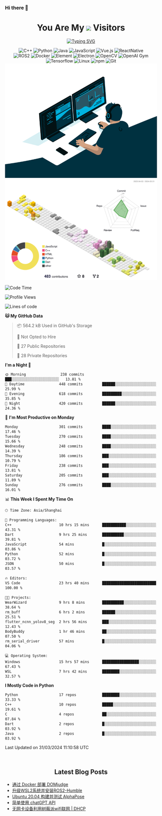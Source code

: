### Hi there 👋

<div align="center">
  <h1>
    You Are My <img src="https://profile-counter.glitch.me/fateryu/count.svg"> Visitors
  </h1>
  <!--<img align="center" src="https://github-readme-stats-git-masterrstaa-rickstaa.vercel.app/api?username=FaterYU&show_icons=true&count_private=true"/>-->

  <a href="https://git.io/typing-svg"><img src="https://readme-typing-svg.demolab.com?font=Fira+Code&pause=500&center=true&vCenter=true&random=false&width=435&lines=Talk+is+cheap.+Show+me+the+code." alt="Typing SVG" /></a>

  <img src="https://img.shields.io/badge/C++-512BD4?style=flat-square&logo=cplusplus&logoColor=ffffff" alt="C++">
  <img src="https://img.shields.io/badge/-Python-37A6AB?style=flat-square&logo=python&logoColor=ffffff" alt="Python">
  <img src="https://img.shields.io/badge/-Java-007396?style=flat-square&logo=java&logoColor=ffffff" alt="Java">
  <img src="https://img.shields.io/badge/JavaScript-F7DF1E?style=flat-square&logo=JavaScript&logoColor=ffffff" alt="JavaScript">
  <img src="https://img.shields.io/badge/-Vue.js-4FC08D?style=flat-square&logo=Vue.js&logoColor=ffffff" alt="Vue.js">
  <img src="https://img.shields.io/badge/ReactNative-813144?style=flat-square&logo=react&logoColor=ffffff" alt="ReactNative">
  </br>
  <img src="https://img.shields.io/badge/-ROS2-8DD6F9?style=flat-square&logo=ros&logoColor=ffffff" alt="ROS2">
  <img src="https://img.shields.io/badge/Docker-2496ED?style=flat-square&logo=docker&logoColor=ffffff" alt="Docker">
  <img src="https://img.shields.io/badge/-Element-02845A?style=flat-square&logo=electron&logoColor=ffffff" alt="Element">
  <img src="https://img.shields.io/badge/-Electron-002D71?style=flat-square&logo=element&logoColor=ffffff" alt="Electron">
  <img src="https://img.shields.io/badge/-OpenCV-361522?style=flat-square&logo=opencv&logoColor=ffffff" alt="OpenCV">
  <img src="https://img.shields.io/badge/-OpenAIGym-91302E?style=flat-square&logo=openaigym&logoColor=ffffff" alt="OpenAI Gym">
  </br>
  <img src="https://img.shields.io/badge/-Tensorflow-204366?style=flat-square&logo=tensorflow&logoColor=ffffff" alt="Tensorflow">
  <img src="https://img.shields.io/badge/-Linux-333333?style=flat-square&logo=linux&logoColor=white" alt="Linux">
  <img src="https://img.shields.io/badge/-NPM-CB3837?style=flat-square&logo=npm&logoColor=white" alt="npm">
  <img src="https://img.shields.io/badge/-Git-f05032?style=flat-square&logo=git&logoColor=white" alt="Git">
  </br>
  <img alt="GIF" src="./code.gif?raw=true" />
  </br>
  <!--<img src="https://github-readme-stats.vercel.app/api/top-langs/?username=fateryu&hide=HTML&langs_count=5">-->
  <img src="./profile-3d-contrib/profile-south-season-animate.svg">
  </br>
</div>

<!--START_SECTION:waka-->
![Code Time](http://img.shields.io/badge/Code%20Time-222%20hrs%2018%20mins-blue)

![Profile Views](http://img.shields.io/badge/Profile%20Views-1-blue)

![Lines of code](https://img.shields.io/badge/From%20Hello%20World%20I%27ve%20Written-13.9%20million%20lines%20of%20code-blue)

**🐱 My GitHub Data** 

> 📦 564.2 kB Used in GitHub's Storage 
 > 
> 🚫 Not Opted to Hire
 > 
> 📜 27 Public Repositories 
 > 
> 🔑 28 Private Repositories 
 > 
**I'm a Night 🦉** 

```text
🌞 Morning                238 commits         ███░░░░░░░░░░░░░░░░░░░░░░   13.81 % 
🌆 Daytime                448 commits         ██████░░░░░░░░░░░░░░░░░░░   25.99 % 
🌃 Evening                618 commits         █████████░░░░░░░░░░░░░░░░   35.85 % 
🌙 Night                  420 commits         ██████░░░░░░░░░░░░░░░░░░░   24.36 % 
```
📅 **I'm Most Productive on Monday** 

```text
Monday                   301 commits         ████░░░░░░░░░░░░░░░░░░░░░   17.46 % 
Tuesday                  270 commits         ████░░░░░░░░░░░░░░░░░░░░░   15.66 % 
Wednesday                248 commits         ████░░░░░░░░░░░░░░░░░░░░░   14.39 % 
Thursday                 186 commits         ███░░░░░░░░░░░░░░░░░░░░░░   10.79 % 
Friday                   238 commits         ███░░░░░░░░░░░░░░░░░░░░░░   13.81 % 
Saturday                 205 commits         ███░░░░░░░░░░░░░░░░░░░░░░   11.89 % 
Sunday                   276 commits         ████░░░░░░░░░░░░░░░░░░░░░   16.01 % 
```


📊 **This Week I Spent My Time On** 

```text
🕑︎ Time Zone: Asia/Shanghai

💬 Programming Languages: 
C++                      10 hrs 15 mins      ███████████░░░░░░░░░░░░░░   43.31 % 
Dart                     9 hrs 25 mins       ██████████░░░░░░░░░░░░░░░   39.81 % 
JavaScript               54 mins             █░░░░░░░░░░░░░░░░░░░░░░░░   03.86 % 
Python                   52 mins             █░░░░░░░░░░░░░░░░░░░░░░░░   03.72 % 
JSON                     50 mins             █░░░░░░░░░░░░░░░░░░░░░░░░   03.57 % 

🔥 Editors: 
VS Code                  23 hrs 40 mins      █████████████████████████   100.00 % 

🐱‍💻 Projects: 
WearWizard               9 hrs 8 mins        ██████████░░░░░░░░░░░░░░░   38.64 % 
rm_buff                  6 hrs 2 mins        ██████░░░░░░░░░░░░░░░░░░░   25.51 % 
flutter_ncnn_yolov8_seg  2 hrs 56 mins       ███░░░░░░░░░░░░░░░░░░░░░░   12.43 % 
BodyBuddy                1 hr 46 mins        ██░░░░░░░░░░░░░░░░░░░░░░░   07.50 % 
rm_serial_driver         57 mins             █░░░░░░░░░░░░░░░░░░░░░░░░   04.06 % 

💻 Operating System: 
Windows                  15 hrs 57 mins      █████████████████░░░░░░░░   67.43 % 
WSL                      7 hrs 42 mins       ████████░░░░░░░░░░░░░░░░░   32.57 % 
```

**I Mostly Code in Python** 

```text
Python                   17 repos            ████████░░░░░░░░░░░░░░░░░   33.33 % 
C++                      10 repos            █████░░░░░░░░░░░░░░░░░░░░   19.61 % 
C                        4 repos             ██░░░░░░░░░░░░░░░░░░░░░░░   07.84 % 
Dart                     2 repos             █░░░░░░░░░░░░░░░░░░░░░░░░   03.92 % 
Java                     2 repos             █░░░░░░░░░░░░░░░░░░░░░░░░   03.92 % 
```




 Last Updated on 31/03/2024 11:10:58 UTC
<!--END_SECTION:waka-->

<div align="center">
  </br>
  <h2>
    Latest Blog Posts
  </h2>
</div>

<!-- BLOGPOSTS:START -->
- [通过 Docker 部署 DOMjudge](https://fater.top/record/domjudge-docker-config/)
- [升级WSL2系统并安装ROS2-Humble](https://fater.top/record/upgrade-wsl-system-install-ros2-humble/)
- [Ubuntu 20.04 构建并测试 AlphaPose](https://fater.top/usage/build-test-alphapose/)
- [简单使用 chatGPT API](https://fater.top/usage/use-chatgpt-api/)
- [无网卡设备利用树莓派wifi联网 | DHCP](https://fater.top/record/raspi-relay-wifi/)
<!-- BLOGPOSTS:END -->
